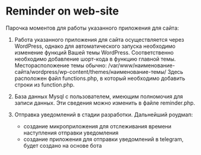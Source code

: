 # Reminder on web-site

Парочка моментов для работы указанного приложения для сайта: 

1) Работа указанного приложения для сайта осуществляется через WordPress, однако для автоматического запуска необходимо изменение функций Вашей темы WordPress.
Соответственно необходимо добавление шорт-кода в функцию главной темы.
Месторасположение темы обычно: /var/www/наименование-сайта/wordpress/wp-content/themes/наименование-темы/
Здесь расположен файл functions.php, в который необходимо добавить строки из function.php.

2) База данных Mysql с пользователем, имеющим полномочия для записи данных.
Эти сведения можно изменить в файле reminder.php.

3) Отправка уведомлений в стадии разработки. Дальнейший роудмап:
    - создание микроприложения для отслеживания времени наступления отправки уведомления
    - создание приложения для отправки уведомлений в telegram, будет создано на основе бота
